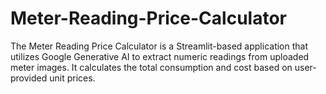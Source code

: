 # Meter-Reading-Price-Calculator
The Meter Reading Price Calculator is a Streamlit-based application that utilizes Google Generative AI to extract numeric readings from uploaded meter images. It calculates the total consumption and cost based on user-provided unit prices.
